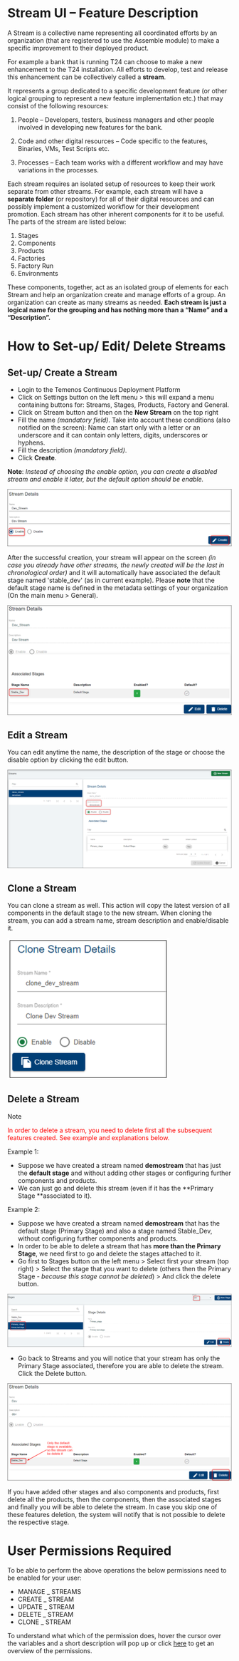 # Stream UI – Feature Description #

A Stream is a collective name representing all coordinated efforts by an organization (that are registered to use the Assemble module) to make a specific improvement to their deployed product. 

For example a bank that is running T24 can choose to make a new enhancement to the T24 installation. All efforts to develop, test and release this enhancement can be collectively called a **stream**.

It represents a group dedicated to a specific development feature (or other logical grouping to represent a new feature implementation etc.) that may consist of the following resources:

1.	People – Developers, testers, business managers and other people involved in developing new features for the bank.

2.	Code and other digital resources – Code specific to the features, Binaries, VMs, Test Scripts etc.

3.	Processes – Each team works with a different workflow and may have variations in the processes.

Each stream requires an isolated setup of resources to keep their work separate from other streams. For example, each stream will have a **separate folder** (or repository) for all of their digital resources and can possibly implement a customized workflow for their development promotion. Each stream has other inherent components for it to be useful. 
The parts of the stream are listed below:

1.	Stages 
2.	Components
3.	Products 
4.	Factories 
5.	Factory Run 
6.	Environments 

 These components, together, act as an isolated group of elements for each Stream and help an organization create and manage efforts of a group. An organization can create as many streams as needed. 
**Each stream is just a logical name for the grouping and has nothing more than a “Name” and a “Description”.**

# How to Set-up/ Edit/ Delete Streams 

## Set-up/ Create a Stream ##

 - Login to the Temenos Continuous Deployment Platform
 - Click on Settings button on the left menu > this will expand a menu containing buttons for: Streams, Stages, Products, Factory and General.  
 - Click on Stream button and then on the **New Stream** on the top right
 - Fill the name *(mandatory field)*. Take into account these conditions (also notified on the screen): Name can start only with a letter or an underscore and it can contain only letters, digits, underscores or hyphens.
 - Fill the description *(mandatory field)*.
 - Click **Create**. 

**Note**: *Instead of choosing the enable option, you can create a disabled stream and enable it later, but the default option should be enable.*


![](./images/streams-create.png)

After the successful creation, your stream will appear on the screen *(in case you already have other streams, the newly created will be the last in chronological order)* and it will automatically have associated the default stage named 'stable_dev' (as in current example). Please **note** that the default stage name is defined in the metadata settings of your organization (On the main menu > General).

![](./images/streams-created.png)

## Edit a Stream ##

You can edit anytime the name, the description of the stage or choose the disable option by clicking the edit button. 

![](./images/streams_edited.png)

## Clone a Stream ##
You can clone a stream as well. This action will copy the latest version of all components in the default stage to the new stream. When cloning the stream, you can add a stream name, stream description and enable/disable it.

![](./images/streams-cloned.png) 

## Delete a Stream ##

> [!Note]
> <span style="color:red">In order to delete a stream, you need to delete first all the subsequent features created. See example and explanations below.</span>


Example 1: 
- Suppose we have created a stream named **demostream** that has just the **default stage** and without adding other stages or configuring further components and products.
- We can just go and delete this stream (even if it has the **Primary Stage **associated to it).

Example 2:
- Suppose we have created a stream named **demostream** that has the default stage (Primary Stage) and also a stage named Stable_Dev, without configuring further components and products.
- In order to be able to delete a stream that has **more than the Primary Stage**, we need first to go and delete the stages attached to it.
- Go first to Stages button on the left menu > Select first your stream (top right) > Select the stage that you want to delete (others then the Primary Stage - *because this stage cannot be deleted*) > And click the delete button.


![](./images/streams-delete-stage.png)

- Go back to Streams and you will notice that your stream has only the Primary Stage associated, therefore you are able to delete the stream. Click the Delete button.

![](./images/streams-delete-streams.png)

If you have added other stages and also components and products, first delete all the products, then the components, then the associated stages and finally you will be able to delete the stream. In case you skip one of these features deletion, the system will notify that is not possible to delete the respective stage.

# User Permissions Required
To be able to perform the above operations the below permissions need to be enabled for your user:

- MANAGE _ STREAMS
- CREATE _ STREAM
- UPDATE _ STREAM
- DELETE _ STREAM
- CLONE _ STREAM



To understand what which of the permission does, hover the cursor over the variables and a short description will pop up or click [here](http://documentation.temenos.cloud/home/techguides/user-permissions) to get an overview of the permissions.







